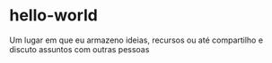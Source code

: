 # hello-world
Um lugar em que eu armazeno ideias, recursos ou até compartilho e discuto assuntos com outras pessoas
